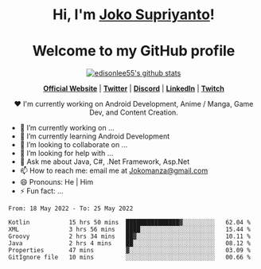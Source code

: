 <h1 align="center">Hi, I'm <a href="https://www.google.com">Joko Supriyanto</a>!</h1>
<h1 align="center">Welcome to my GitHub profile</h1>

<p align="center">
  <a href="https://github.com/jokomanza"><img src="https://github-readme-stats.vercel.app/api?username=jokomanza&hide_border=true&show_icons=true" alt="edisonlee55's github stats"></a>
</p>

<p align="center">
  <strong><a href="https://www.google.com">Official Website</a></strong> |
  <strong><a href="https://twitter.com/jokomanza">Twitter</a></strong> |
  <strong><a href="https://discord.gg/nYXzaUS">Discord</a></strong> |
  <strong><a href="https://www.linkedin.com/in/jokomanza">LinkedIn</a></strong> |
  <strong><a href="https://www.twitch.tv/jokomanza">Twitch</a></strong>
</p>

<p align="center">❤ I'm currently working on Android Development, Anime / Manga, Game Dev, and Content Creation.</p>

- 🔭 I’m currently working on ...
- 🌱 I’m currently learning Android Development
- 👯 I’m looking to collaborate on ...
- 🤔 I’m looking for help with ...
- 💬 Ask me about Java, C#, .Net Framework, Asp.Net
- 📫 How to reach me: email me at Jokomanza@gmail.com
- 😄 Pronouns: He | Him
- ⚡ Fun fact: ...

<!--START_SECTION:waka-->

```text
From: 18 May 2022 - To: 25 May 2022

Kotlin           15 hrs 50 mins  ███████████████▓░░░░░░░░░   62.04 %
XML              3 hrs 56 mins   ████░░░░░░░░░░░░░░░░░░░░░   15.44 %
Groovy           2 hrs 34 mins   ██▓░░░░░░░░░░░░░░░░░░░░░░   10.11 %
Java             2 hrs 4 mins    ██░░░░░░░░░░░░░░░░░░░░░░░   08.12 %
Properties       47 mins         ▓░░░░░░░░░░░░░░░░░░░░░░░░   03.09 %
GitIgnore file   10 mins         ░░░░░░░░░░░░░░░░░░░░░░░░░   00.66 %
```

<!--END_SECTION:waka-->
